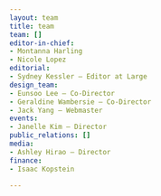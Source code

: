 ```yaml
---
layout: team
title: team
team: []
editor-in-chief:
- Montanna Harling
- Nicole Lopez
editorial:
- Sydney Kessler — Editor at Large
design_team:
- Eunsoo Lee — Co-Director
- Geraldine Wambersie — Co-Director
- Jack Yang — Webmaster
events:
- Janelle Kim — Director
public_relations: []
media:
- Ashley Hirao — Director
finance:
- Isaac Kopstein

---
```

